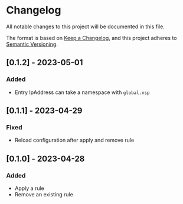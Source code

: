 # Changelog

All notable changes to this project will be documented in this file.

The format is based on [Keep a Changelog](https://keepachangelog.com/en/1.0.0/),
and this project adheres to [Semantic Versioning](https://semver.org/spec/v2.0.0.html).

## [0.1.2] - 2023-05-01

### Added

- Entry IpAddress can take a namespace with `global.nsp`

## [0.1.1] - 2023-04-29

### Fixed

- Reload configuration after apply and remove rule

## [0.1.0] - 2023-04-28

### Added

- Apply a rule
- Remove an existing rule
